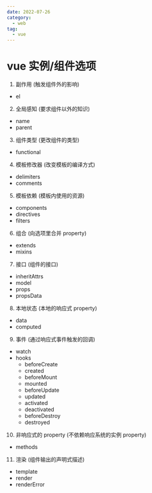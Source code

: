 ```yaml
---
date: 2022-07-26
category:
  - web
tag:
  - vue
---
```


# vue 实例/组件选项

1. 副作用 (触发组件外的影响)

- el

2. 全局感知 (要求组件以外的知识)

- name
- parent

3. 组件类型 (更改组件的类型)

- functional

4. 模板修改器 (改变模板的编译方式)

- delimiters
- comments

5. 模板依赖 (模板内使用的资源)

- components
- directives
- filters

6. 组合 (向选项里合并 property)

- extends
- mixins

7. 接口 (组件的接口)

- inheritAttrs
- model
- props
- propsData

8. 本地状态 (本地的响应式 property)

- data
- computed

9.  事件 (通过响应式事件触发的回调)

- watch
- hooks
  - beforeCreate
  - created
  - beforeMount
  - mounted
  - beforeUpdate
  - updated
  - activated
  - deactivated
  - beforeDestroy
  - destroyed

10. 非响应式的 property (不依赖响应系统的实例 property)

- methods

11. 渲染 (组件输出的声明式描述)

- template
- render
- renderError
